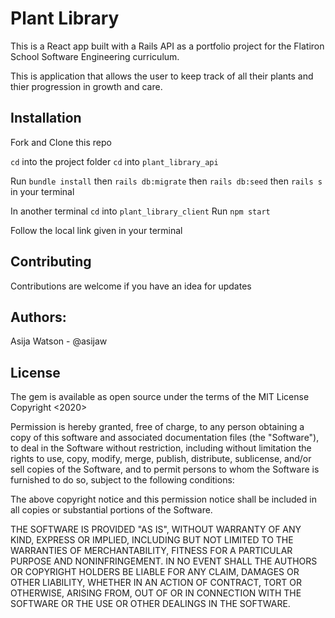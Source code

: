# Plant Library

This is a React app built with a Rails API as a portfolio project for the Flatiron School Software Engineering curriculum.


This is application that allows the user to keep track of all their plants and thier progression in growth and care.

## Installation

Fork and Clone this repo

`cd` into the project folder
`cd` into `plant_library_api`

Run `bundle install` 
    then `rails db:migrate`
    then `rails db:seed`
    then `rails s` in your terminal
    
In another terminal `cd` into `plant_library_client`
Run `npm start`

Follow the local link given in your terminal

## Contributing

Contributions are welcome if you have an idea for updates

## Authors:

Asija Watson - @asijaw

## License

The gem is available as open source under the terms of the MIT License 
Copyright <2020> 

Permission is hereby granted, free of charge, to any person obtaining a copy of this software and associated documentation files (the "Software"), to deal in the Software without restriction, including without limitation the rights to use, copy, modify, merge, publish, distribute, sublicense, and/or sell copies of the Software, and to permit persons to whom the Software is furnished to do so, subject to the following conditions:

The above copyright notice and this permission notice shall be included in all copies or substantial portions of the Software.

THE SOFTWARE IS PROVIDED "AS IS", WITHOUT WARRANTY OF ANY KIND, EXPRESS OR IMPLIED, INCLUDING BUT NOT LIMITED TO THE WARRANTIES OF MERCHANTABILITY, FITNESS FOR A PARTICULAR PURPOSE AND NONINFRINGEMENT. IN NO EVENT SHALL THE AUTHORS OR COPYRIGHT HOLDERS BE LIABLE FOR ANY CLAIM, DAMAGES OR OTHER LIABILITY, WHETHER IN AN ACTION OF CONTRACT, TORT OR OTHERWISE, ARISING FROM, OUT OF OR IN CONNECTION WITH THE SOFTWARE OR THE USE OR OTHER DEALINGS IN THE SOFTWARE.
